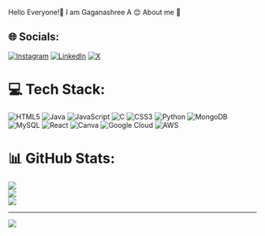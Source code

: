 Hello Everyone!👋 I am Gaganashree A 😊
About me 🌟


## 🌐 Socials:
[![Instagram](https://img.shields.io/badge/Instagram-%23E4405F.svg?logo=Instagram&logoColor=white)](https://instagram.com/gaganashree_gowda_07) [![LinkedIn](https://img.shields.io/badge/LinkedIn-%230077B5.svg?logo=linkedin&logoColor=white)](https://linkedin.com/in/gaganashreea07) [![X](https://img.shields.io/badge/X-black.svg?logo=X&logoColor=white)](https://x.com/Gaganashree27) 

# 💻 Tech Stack:
![HTML5](https://img.shields.io/badge/html5-%23E34F26.svg?style=flat&logo=html5&logoColor=white) ![Java](https://img.shields.io/badge/java-%23ED8B00.svg?style=flat&logo=openjdk&logoColor=white) ![JavaScript](https://img.shields.io/badge/javascript-%23323330.svg?style=flat&logo=javascript&logoColor=%23F7DF1E) ![C](https://img.shields.io/badge/c-%2300599C.svg?style=flat&logo=c&logoColor=white) ![CSS3](https://img.shields.io/badge/css3-%231572B6.svg?style=flat&logo=css3&logoColor=white) ![Python](https://img.shields.io/badge/python-3670A0?style=flat&logo=python&logoColor=ffdd54) ![MongoDB](https://img.shields.io/badge/MongoDB-%234ea94b.svg?style=flat&logo=mongodb&logoColor=white) ![MySQL](https://img.shields.io/badge/mysql-4479A1.svg?style=flat&logo=mysql&logoColor=white) ![React](https://img.shields.io/badge/react-%2320232a.svg?style=flat&logo=react&logoColor=%2361DAFB) ![Canva](https://img.shields.io/badge/Canva-%2300C4CC.svg?style=flat&logo=Canva&logoColor=white) ![Google Cloud](https://img.shields.io/badge/GoogleCloud-%234285F4.svg?style=flat&logo=google-cloud&logoColor=white) ![AWS](https://img.shields.io/badge/AWS-%23FF9900.svg?style=flat&logo=amazon-aws&logoColor=white)
# 📊 GitHub Stats:
![](https://github-readme-stats.vercel.app/api?username=Gaganashreea&theme=radical&hide_border=false&include_all_commits=true&count_private=true)<br/>
![](https://github-readme-streak-stats.herokuapp.com/?user=Gaganashreea&theme=radical&hide_border=false)<br/>
![](https://github-readme-stats.vercel.app/api/top-langs/?username=Gaganashreea&theme=radical&hide_border=false&include_all_commits=true&count_private=true&layout=compact)

---
[![](https://visitcount.itsvg.in/api?id=Gaganashreea&icon=0&color=12)](https://visitcount.itsvg.in)

<!-- Proudly created with GPRM ( https://gprm.itsvg.in ) -->






